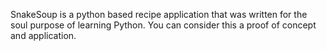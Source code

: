 SnakeSoup is a python based recipe application that was written for the soul purpose of learning Python. You can consider this a proof of concept and application.